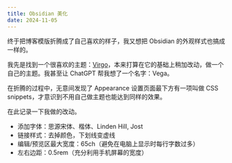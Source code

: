 ```yaml
---
title: Obsidian 美化
date: 2024-11-05
---
```

终于把博客模版折腾成了自己喜欢的样子，我又想把 Obsidian 的外观样式也搞成一样的。

我先是找到一个很喜欢的主题：[Virgo](https://github.com/loveminimal/obsidian-theme-virgo)，本来打算在它的基础上稍加改动，做一个自己的主题。我甚至让 ChatGPT 帮我想了一个名字：Vega。

在折腾的过程中，无意间发现了 Appearance 设置页面最下方有一项叫做 CSS snippets，才意识到不用自己做主题也能达到同样的效果。

在此记录一下我做的改动。

- 添加字体：思源宋体、楷体、Linden Hill, Jost
- 链接样式：去掉颜色，下划线变虚线
- 编辑/预览区最大宽度：65ch（避免在电脑上显示时每行字数过多）
- 左右边距：0.5rem（充分利用手机屏幕的宽度）

